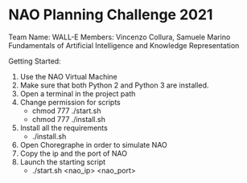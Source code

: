 # NAO Planning Challenge 2021
Team Name: WALL-E
Members: Vincenzo Collura, Samuele Marino
Fundamentals of Artificial Intelligence and Knowledge Representation 

Getting Started:
1. Use the NAO Virtual Machine
2. Make sure that both Python 2 and Python 3 are installed.
3. Open a terminal in the project path
4. Change permission for scripts
   - chmod 777 ./start.sh
   - chmod 777 ./install.sh
5. Install all the requirements
   - ./install.sh
6. Open Choregraphe in order to simulate NAO
7. Copy the ip and the port of NAO
8. Launch the starting script
   - ./start.sh <nao_ip> <nao_port>